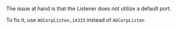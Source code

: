The issue at hand is that the Listener does not utilize a default port.

To fix it, use `AGCorpListen,14333` instead of `AGCorpListen`

